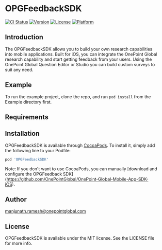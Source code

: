 # OPGFeedbackSDK

[![CI Status](http://img.shields.io/travis/manjunath.ramesh@onepointglobal.com/OPGFeedbackSDK.svg?style=flat)](https://travis-ci.org/manjunath.ramesh@onepointglobal.com/OPGFeedbackSDK)
[![Version](https://img.shields.io/cocoapods/v/OPGFeedbackSDK.svg?style=flat)](http://cocoapods.org/pods/OPGFeedbackSDK)
[![License](https://img.shields.io/cocoapods/l/OPGFeedbackSDK.svg?style=flat)](http://cocoapods.org/pods/OPGFeedbackSDK)
[![Platform](https://img.shields.io/cocoapods/p/OPGFeedbackSDK.svg?style=flat)](http://cocoapods.org/pods/OPGFeedbackSDK)

## Introduction

The OPGFeedbackSDK allows you to build your own research capabilities into mobile applications. Built for iOS, you can integrate the OnePoint Global research capability and start getting feedback from your users. Using the OnePoint Global Question Editor or Studio you can build custom surveys to suit any need.

## Example

To run the example project, clone the repo, and run `pod install` from the Example directory first.

## Requirements

## Installation

OPGFeedbackSDK is available through [CocoaPods](http://cocoapods.org). To install
it, simply add the following line to your Podfile:

```ruby
pod 'OPGFeedbackSDK'
```
Note: If you don't want to use CocoaPods, you can manually [download and configure the OPGFeedback SDK] (https://github.com/OnePointGlobal/OnePoint-Global-Mobile-App-SDK-iOS).
## Author

manjunath.ramesh@onepointglobal.com

## License

OPGFeedbackSDK is available under the MIT license. See the LICENSE file for more info.

